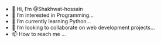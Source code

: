- 👋 Hi, I’m @Shakhwat-hossain
- 👀 I’m interested in Programming...
- 🌱 I’m currently learning Python...
- 💞️ I’m looking to collaborate on web development projects...
- 📫 How to reach me ...

<!---
Shakhwat-hossain/Shakhwat-hossain is a ✨ special ✨ repository because its `README.md` (this file) appears on your GitHub profile.
You can click the Preview link to take a look at your changes.
--->

